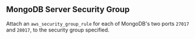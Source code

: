 ## MongoDB Server Security Group

Attach an `aws_security_group_rule` for each of MongoDB's two ports `27017`
and `28017`, to the security group specified.

